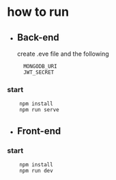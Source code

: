 # how to run 

* ## Back-end
  create .eve file and the following

        MONGODB_URI
        JWT_SECRET
### start 
```
    npm install
    npm run serve
```
* ## Front-end
### start
```
    npm install
    npm run dev
```
